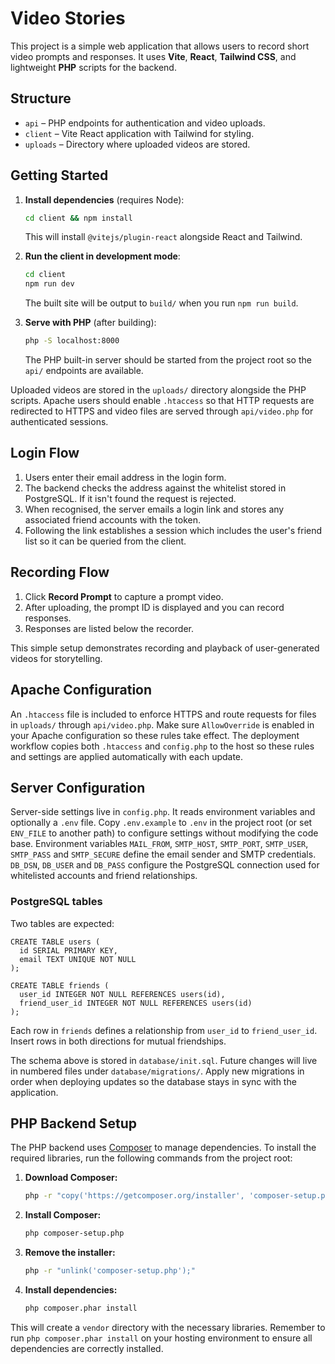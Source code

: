 # Video Stories

This project is a simple web application that allows users to record short video prompts and responses. It uses **Vite**, **React**, **Tailwind CSS**, and lightweight **PHP** scripts for the backend.

## Structure

- `api` – PHP endpoints for authentication and video uploads.
- `client` – Vite React application with Tailwind for styling.
- `uploads` – Directory where uploaded videos are stored.

## Getting Started

1. **Install dependencies** (requires Node):
   ```bash
   cd client && npm install
   ```
   This will install `@vitejs/plugin-react` alongside React and Tailwind.
2. **Run the client in development mode**:
   ```bash
   cd client
   npm run dev
   ```
   The built site will be output to `build/` when you run `npm run build`.
3. **Serve with PHP** (after building):
   ```bash
   php -S localhost:8000
   ```

   The PHP built-in server should be started from the project root so the `api/`
   endpoints are available.

Uploaded videos are stored in the `uploads/` directory alongside the PHP scripts.
Apache users should enable `.htaccess` so that HTTP requests are redirected to HTTPS and video files are served through `api/video.php` for authenticated sessions.

## Login Flow

1. Users enter their email address in the login form.
2. The backend checks the address against the whitelist stored in PostgreSQL.
   If it isn't found the request is rejected.
3. When recognised, the server emails a login link and stores any associated
   friend accounts with the token.
4. Following the link establishes a session which includes the user's friend
   list so it can be queried from the client.

## Recording Flow

1. Click **Record Prompt** to capture a prompt video.
2. After uploading, the prompt ID is displayed and you can record responses.
3. Responses are listed below the recorder.

This simple setup demonstrates recording and playback of user-generated videos for storytelling.

## Apache Configuration

An `.htaccess` file is included to enforce HTTPS and route requests for files in
`uploads/` through `api/video.php`. Make sure `AllowOverride` is enabled in your
Apache configuration so these rules take effect. The deployment workflow copies
both `.htaccess` and `config.php` to the host so these rules and settings are
applied automatically with each update.

## Server Configuration

Server-side settings live in `config.php`. It reads environment variables and
optionally a `.env` file. Copy `.env.example` to `.env` in the project root (or
set `ENV_FILE` to another path) to configure settings without modifying the code
base. Environment variables `MAIL_FROM`, `SMTP_HOST`, `SMTP_PORT`, `SMTP_USER`,
`SMTP_PASS` and `SMTP_SECURE` define the email sender and SMTP credentials.
`DB_DSN`, `DB_USER` and `DB_PASS` configure the PostgreSQL connection used for
whitelisted accounts and friend relationships.

### PostgreSQL tables

Two tables are expected:

```
CREATE TABLE users (
  id SERIAL PRIMARY KEY,
  email TEXT UNIQUE NOT NULL
);

CREATE TABLE friends (
  user_id INTEGER NOT NULL REFERENCES users(id),
  friend_user_id INTEGER NOT NULL REFERENCES users(id)
);
```

Each row in `friends` defines a relationship from `user_id` to
`friend_user_id`. Insert rows in both directions for mutual friendships.

The schema above is stored in `database/init.sql`. Future changes will live in
numbered files under `database/migrations/`. Apply new migrations in order when
deploying updates so the database stays in sync with the application.

## PHP Backend Setup

The PHP backend uses [Composer](https://getcomposer.org/) to manage dependencies. To install the required libraries, run the following commands from the project root:

1.  **Download Composer:**
    ```bash
    php -r "copy('https://getcomposer.org/installer', 'composer-setup.php');"
    ```
2.  **Install Composer:**
    ```bash
    php composer-setup.php
    ```
3.  **Remove the installer:**
    ```bash
    php -r "unlink('composer-setup.php');"
    ```
4.  **Install dependencies:**
    ```bash
    php composer.phar install
    ```

This will create a `vendor` directory with the necessary libraries. Remember to run `php composer.phar install` on your hosting environment to ensure all dependencies are correctly installed.

